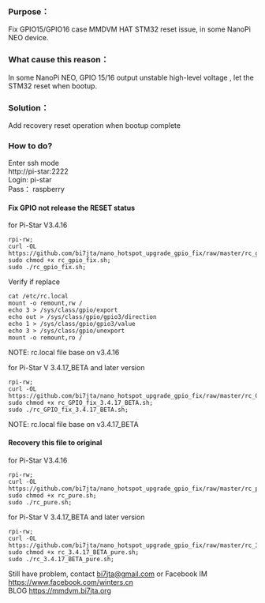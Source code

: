 ### Purpose：   
Fix GPIO15/GPIO16 case MMDVM HAT STM32 reset issue, in some NanoPi NEO device.   

### What cause this reason：   
In some NanoPi NEO, GPIO 15/16 output unstable high-level voltage , let the STM32 reset when bootup.  
### Solution：  
Add recovery reset operation when bootup complete  

### How to do?  
Enter ssh mode  
http://pi-star:2222  
Login:  pi-star  
Pass： raspberry   

#### Fix GPIO not release the RESET status   

for Pi-Star V3.4.16  

```
rpi-rw;  
curl -OL https://github.com/bi7jta/nano_hotspot_upgrade_gpio_fix/raw/master/rc_gpio_fix.sh;  
sudo chmod +x rc_gpio_fix.sh;   
sudo ./rc_gpio_fix.sh;    
```
Verify if replace  
``` 
cat /etc/rc.local  
mount -o remount,rw /  
echo 3 > /sys/class/gpio/export  
echo out > /sys/class/gpio/gpio3/direction  
echo 1 > /sys/class/gpio/gpio3/value  
echo 3 > /sys/class/gpio/unexport  
mount -o remount,ro /  
``` 
NOTE: rc.local file base on v3.4.16    

for Pi-Star V 3.4.17_BETA and later version  
```
rpi-rw;  
curl -OL https://github.com/bi7jta/nano_hotspot_upgrade_gpio_fix/raw/master/rc_GPIO_fix_3.4.17_BETA.sh;  
sudo chmod +x rc_GPIO_fix_3.4.17_BETA.sh;   
sudo ./rc_GPIO_fix_3.4.17_BETA.sh;    
```
NOTE: rc.local file base on v3.4.17_BETA  

 
#### Recovery this file to original   
 
for Pi-Star V3.4.16  
```
rpi-rw;
curl -OL https://github.com/bi7jta/nano_hotspot_upgrade_gpio_fix/raw/master/rc_pure.sh;
sudo chmod +x rc_pure.sh;
sudo ./rc_pure.sh;
```

for Pi-Star V 3.4.17_BETA and later version  
```
rpi-rw;
curl -OL https://github.com/bi7jta/nano_hotspot_upgrade_gpio_fix/raw/master/rc_3.4.17_BETA_pure.sh;
sudo chmod +x rc_3.4.17_BETA_pure.sh;
sudo ./rc_3.4.17_BETA_pure.sh;
```

Still have problem, contact bi7jta@gmail.com or 
Facebook IM https://www.facebook.com/winters.cn  
BLOG https://mmdvm.bi7jta.org  
